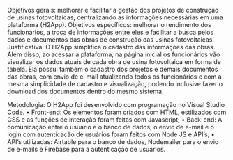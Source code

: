 Objetivos gerais: melhorar e facilitar a gestão dos projetos de construção de usinas fotovoltaicas, centralizando as informações necessárias em uma plataforma (H2App).
Objetivos específicos: melhorar o rendimento dos funcionários, a troca de informações entre eles e facilitar a busca pelos dados e documentos das obras de construção das usinas fotovoltaicas.
Justificativa: O H2App simplifica o cadastro das informações das obras. Além disso, ao acessar a plataforma, na página inicial os funcionários vão visualizar os dados atuais de cada obra de usina fotovoltaica em forma de tabela. Ela possui também o cadastro dos projetos e demais documentos das obras, com envio de e-mail atualizando todos os funcionários e com a mesma simplicidade de cadastro e visualização, podendo inclusive fazer o download dos documentos dentro do mesmo sistema.

Metodologia: 
O H2App foi desenvolvido com programação no Visual Studio Code.
•	Front-end: Os elementos foram criados com HTML, estilizados com CSS e as funções de interação foram feitas com Javascript;
•	Back-end: A comunicação entre o usuário e o banco de dados, o envio de e-mail e o login com autenticação de usuários foram feitos com Node JS e API’s;
•	API’s utilizadas: Airtable para o banco de dados, Nodemailer para o envio de e-mails e Firebase para a autenticação de usuários.
